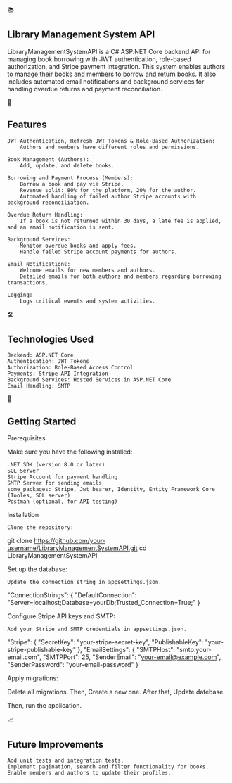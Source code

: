 📚<h2>Library Management System API</h2>

LibraryManagementSystemAPI is a C# ASP.NET Core backend API for managing book borrowing with JWT authentication, role-based authorization, and Stripe payment integration. This system enables authors to manage their books and members to borrow and return books. It also includes automated email notifications and background services for handling overdue returns and payment reconciliation.

🌟<h2>Features</h2>

    JWT Authentication, Refresh JWT Tokens & Role-Based Authorization:
        Authors and members have different roles and permissions.

    Book Management (Authors):
        Add, update, and delete books.

    Borrowing and Payment Process (Members):
        Borrow a book and pay via Stripe.
        Revenue split: 80% for the platform, 20% for the author.
        Automated handling of failed author Stripe accounts with background reconciliation.

    Overdue Return Handling:
        If a book is not returned within 30 days, a late fee is applied, and an email notification is sent.

    Background Services:
        Monitor overdue books and apply fees.
        Handle failed Stripe account payments for authors.

    Email Notifications:
        Welcome emails for new members and authors.
        Detailed emails for both authors and members regarding borrowing transactions.

    Logging:
        Logs critical events and system activities.

🛠️ <h2>Technologies Used</h2>

    Backend: ASP.NET Core
    Authentication: JWT Tokens
    Authorization: Role-Based Access Control
    Payments: Stripe API Integration
    Background Services: Hosted Services in ASP.NET Core
    Email Handling: SMTP

🚀 <h2>Getting Started</h2>
Prerequisites

Make sure you have the following installed:

    .NET SDK (version 8.0 or later)
    SQL Server
    Stripe Account for payment handling
    SMTP Server for sending emails
    some packages: Stripe, Jwt bearer, Identity, Entity Framework Core (Tooles, SQL server)
    Postman (optional, for API testing)

Installation

    Clone the repository:
git clone https://github.com/your-username/LibraryManagementSystemAPI.git
cd LibraryManagementSystemAPI

Set up the database:

    Update the connection string in appsettings.json.

"ConnectionStrings": {
  "DefaultConnection": "Server=localhost;Database=yourDb;Trusted_Connection=True;"
}

Configure Stripe API keys and SMTP:

    Add your Stripe and SMTP credentials in appsettings.json.

"Stripe": {
  "SecretKey": "your-stripe-secret-key",
  "PublishableKey": "your-stripe-publishable-key"
},
"EmailSettings": {
  "SMTPHost": "smtp.your-email.com",
  "SMTPPort": 25,
  "SenderEmail": "your-email@example.com",
  "SenderPassword": "your-email-password"
}

Apply migrations:

Delete all migrations.
Then, Create a new one.
After that, Update datebase

Then, run the application.

📈 <h2>Future Improvements</h2>

    Add unit tests and integration tests.
    Implement pagination, search and filter functionality for books.
    Enable members and authors to update their profiles.
